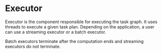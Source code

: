 # Executor

Executor is the component responsible for executing the task graph. It uses threads to execute a given
task plan. Depending on the application, a user can use a streaming executor or a batch executor.

Batch executors terminate after the computation ends and streaming executors do not terminate.

## 




